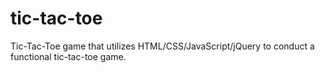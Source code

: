 # tic-tac-toe
Tic-Tac-Toe game that utilizes HTML/CSS/JavaScript/jQuery to conduct a functional tic-tac-toe game.

